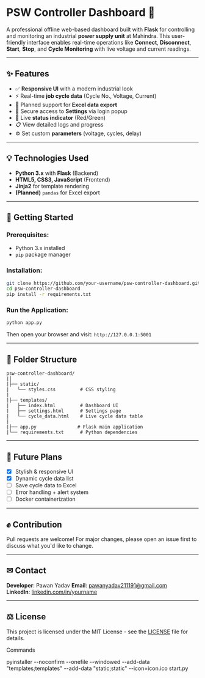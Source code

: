 # PSW Controller Dashboard 🔌

A professional offline web-based dashboard built with **Flask** for controlling and monitoring an industrial **power supply unit** at Mahindra. This user-friendly interface enables real-time operations like **Connect**, **Disconnect**, **Start**, **Stop**, and **Cycle Monitoring** with live voltage and current readings.

---

## ✨ Features

- ✅ **Responsive UI** with a modern industrial look
- ⚡ Real-time **job cycle data** (Cycle No., Voltage, Current)
- 📂 Planned support for **Excel data export**
- 🔐 Secure access to **Settings** via login popup
- 🔵 Live **status indicator** (Red/Green)
- 📋 View detailed logs and progress
- ⚙ Set custom **parameters** (voltage, cycles, delay)

---

## 💡 Technologies Used

- **Python 3.x** with **Flask** (Backend)
- **HTML5, CSS3, JavaScript** (Frontend)
- **Jinja2** for template rendering
- **(Planned)** `pandas` for Excel export

---

## 🚀 Getting Started

### Prerequisites:  
- Python 3.x installed
- `pip` package manager

### Installation:

```bash
git clone https://github.com/your-username/psw-controller-dashboard.git
cd psw-controller-dashboard
pip install -r requirements.txt
```

### Run the Application:

```bash
python app.py
```

Then open your browser and visit: `http://127.0.0.1:5001`

---

## 📅 Folder Structure
```
psw-controller-dashboard/
|│
|├── static/
|   └── styles.css         # CSS styling
|
|├── templates/
|   ├── index.html         # Dashboard UI
|   ├── settings.html      # Settings page
|   └── cycle_data.html    # Live cycle data table
|
|├── app.py               # Flask main application
|└── requirements.txt      # Python dependencies
```

---

## 🛌 Future Plans
- [x] Stylish & responsive UI
- [x] Dynamic cycle data list
- [ ] Save cycle data to Excel
- [ ] Error handling + alert system
- [ ] Docker containerization

---

## ✊ Contribution
Pull requests are welcome! For major changes, please open an issue first to discuss what you'd like to change.

---

## ✉ Contact
**Developer**: Pawan Yadav
**Email**: pawanyadav211191@gmail.com  
**LinkedIn**: [linkedin.com/in/yourname](https://linkedin.com/in/yourname)

---

## ⚖ License
This project is licensed under the MIT License - see the [LICENSE](LICENSE) file for details.






Commands


pyinstaller --noconfirm --onefile --windowed --add-data "templates;templates" --add-data "static;static" --icon=icon.ico start.py
